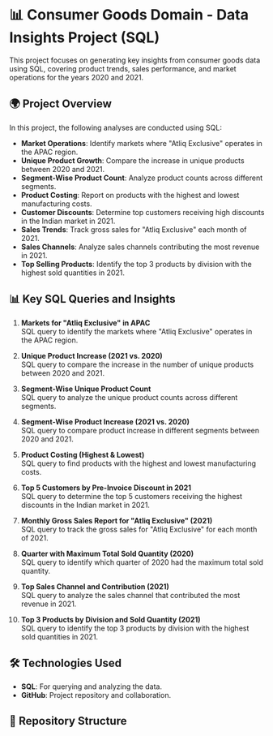 # 📊 Consumer Goods Domain - Data Insights Project (SQL)

This project focuses on generating key insights from consumer goods data using SQL, covering product trends, sales performance, and market operations for the years 2020 and 2021.

## 🌍 Project Overview

In this project, the following analyses are conducted using SQL:

- **Market Operations**: Identify markets where "Atliq Exclusive" operates in the APAC region.
- **Unique Product Growth**: Compare the increase in unique products between 2020 and 2021.
- **Segment-Wise Product Count**: Analyze product counts across different segments.
- **Product Costing**: Report on products with the highest and lowest manufacturing costs.
- **Customer Discounts**: Determine top customers receiving high discounts in the Indian market in 2021.
- **Sales Trends**: Track gross sales for "Atliq Exclusive" each month of 2021.
- **Sales Channels**: Analyze sales channels contributing the most revenue in 2021.
- **Top Selling Products**: Identify the top 3 products by division with the highest sold quantities in 2021.

## 📊 Key SQL Queries and Insights

1. **Markets for "Atliq Exclusive" in APAC**  
   SQL query to identify the markets where "Atliq Exclusive" operates in the APAC region.

2. **Unique Product Increase (2021 vs. 2020)**  
   SQL query to compare the increase in the number of unique products between 2020 and 2021.

3. **Segment-Wise Unique Product Count**  
   SQL query to analyze the unique product counts across different segments.

4. **Segment-Wise Product Increase (2021 vs. 2020)**  
   SQL query to compare product increase in different segments between 2020 and 2021.

5. **Product Costing (Highest & Lowest)**  
   SQL query to find products with the highest and lowest manufacturing costs.

6. **Top 5 Customers by Pre-Invoice Discount in 2021**  
   SQL query to determine the top 5 customers receiving the highest discounts in the Indian market in 2021.

7. **Monthly Gross Sales Report for "Atliq Exclusive" (2021)**  
   SQL query to track the gross sales for "Atliq Exclusive" for each month of 2021.

8. **Quarter with Maximum Total Sold Quantity (2020)**  
   SQL query to identify which quarter of 2020 had the maximum total sold quantity.

9. **Top Sales Channel and Contribution (2021)**  
   SQL query to analyze the sales channel that contributed the most revenue in 2021.

10. **Top 3 Products by Division and Sold Quantity (2021)**  
    SQL query to identify the top 3 products by division with the highest sold quantities in 2021.

## 🛠️ Technologies Used

- **SQL**: For querying and analyzing the data.
- **GitHub**: Project repository and collaboration.

## 📂 Repository Structure

